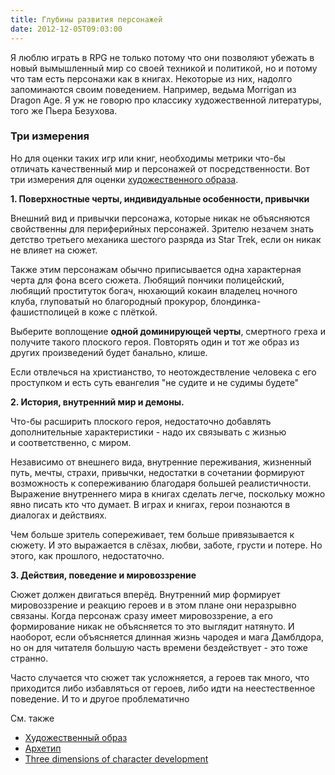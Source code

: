 ```yaml
---
title: Глубины развития персонажей
date: 2012-12-05T09:03:00
---
```


Я люблю играть в RPG не только потому что они позволяют убежать в новый вымышленный мир со своей техникой и политикой, но и потому что там есть персонажи как в книгах. Некоторые из них, надолго запоминаются своим поведением. Например, ведьма Morrigan из Dragon Age. Я уж не говорю про классику художественной литературы, того же Пьера Безухова.

<!-- truncate -->

### Три измерения

Но для оценки таких игр или книг, необходимы метрики что-бы отличать качественный мир и персонажей от посредственности. Вот три измерения для оценки [художественного образа](http://ru.wikipedia.org/wiki/%D0%A5%D1%83%D0%B4%D0%BE%D0%B6%D0%B5%D1%81%D1%82%D0%B2%D0%B5%D0%BD%D0%BD%D1%8B%D0%B9_%D0%BE%D0%B1%D1%80%D0%B0%D0%B7).

**1. Поверхностные черты, индивидуальные особенности, привычки**

Внешний вид и привычки персонажа, которые никак не объясняются свойственны для периферийных персонажей. Зрителю незачем знать детство третьего механика шестого разряда из Star Trek, если он никак не влияет на сюжет.  

Также этим персонажам обычно приписывается одна характерная черта для фона всего сюжета. Любящий пончики полицейский, любящий проституток богач, нюхающий кокаин владелец ночного клуба, глуповатый но благородный прокурор, блондинка-фашистполицей в коже с плёткой. 

Выберите воплощение **одной доминирующей черты**, смертного греха и получите такого плоского героя. Повторять один и тот же образ из других произведений будет банально, клише.

Если отвлечься на христианство, то неотождествление человека с его проступком и есть суть евангелия "не судите и не судимы будете"

**2. История, внутренний мир и демоны.**

Что-бы расширить плоского героя, недостаточно добавлять дополнительные характеристики - надо их связывать с жизнью и соответственно, с миром.

Независимо от внешнего вида, внутренние переживания, жизненный путь, мечты, страхи, привычки, недостатки в сочетании формируют возможность к сопереживанию благодаря большей реалистичности. Выражение внутреннего мира в книгах сделать легче, поскольку можно явно писать кто что думает. В играх и книгах, герои познаются в диалогах и действиях.

Чем больше зритель сопереживает, тем больше привязывается к сюжету. И это выражается в слёзах, любви, заботе, грусти и потере. Но этого, как прошлого, недостаточно.

**3. Действия, поведение и мировоззрение**

Сюжет должен двигаться вперёд. Внутренний мир формирует мировоззрение и реакцию героев и в этом плане они неразрывно связаны. Когда персонаж сразу имеет мировоззрение, а его формирование никак не объясняется то это выглядит натянуто. И наоборот, если объясняется длинная жизнь чародея и мага Дамблдора, но он для читателя большую часть времени бездействует - это тоже странно.

Часто случается что сюжет так усложняется, а героев так много, что приходится либо избавляться от героев, либо идти на неестественное поведение. И то и другое проблематично

См. также

- [Художественный образ](http://ru.wikipedia.org/wiki/%D0%A5%D1%83%D0%B4%D0%BE%D0%B6%D0%B5%D1%81%D1%82%D0%B2%D0%B5%D0%BD%D0%BD%D1%8B%D0%B9_%D0%BE%D0%B1%D1%80%D0%B0%D0%B7)   
- [Архетип](http://ru.wikipedia.org/wiki/%D0%90%D1%80%D1%85%D0%B5%D1%82%D0%B8%D0%BF_(%D0%BB%D0%B8%D1%82%D0%B5%D1%80%D0%B0%D1%82%D1%83%D1%80%D0%B0))   
- [Three dimensions of character development](http://storyfix.com/the-three-dimensions-of-character-development)
